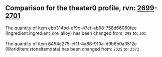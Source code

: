 ## Comparison for the theater0 profile, rvn: [2699](https://github.com/PRO100KatYT/FortniteProfileRevisions/tree/main/profiles/theater0/2699%20theater0.json)-[2701](https://github.com/PRO100KatYT/FortniteProfileRevisions/tree/main/profiles/theater0/2701%20theater0.json)

The quantity of item ebb314bd-ef9c-47ef-ab68-758d66060fee (Ingredient:ingredient_ore_alloy) has been changed from: `298` to: `301`
<br><br>
The quantity of item 6454e275-ef11-4a86-910a-d9b6b0a3512c (WorldItem:stoneitemdata) has been changed from: `2325` to: `2372`
<br><br>

